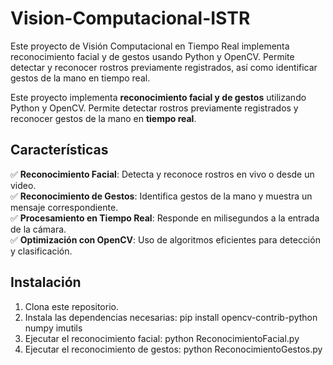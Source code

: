 # Vision-Computacional-ISTR
Este proyecto de Visión Computacional en Tiempo Real implementa reconocimiento facial y de gestos usando Python y OpenCV. Permite detectar y reconocer rostros previamente registrados, así como identificar gestos de la mano en tiempo real.

Este proyecto implementa **reconocimiento facial y de gestos** utilizando Python y OpenCV. Permite detectar rostros previamente registrados y reconocer gestos de la mano en **tiempo real**.  

## Características  
✅ **Reconocimiento Facial**: Detecta y reconoce rostros en vivo o desde un video.  
✅ **Reconocimiento de Gestos**: Identifica gestos de la mano y muestra un mensaje correspondiente.  
✅ **Procesamiento en Tiempo Real**: Responde en milisegundos a la entrada de la cámara.  
✅ **Optimización con OpenCV**: Uso de algoritmos eficientes para detección y clasificación.  

## Instalación  
1. Clona este repositorio.  
2. Instala las dependencias necesarias:
  pip install opencv-contrib-python numpy imutils
3.  Ejecutar el reconocimiento facial:
   python ReconocimientoFacial.py
4. Ejecutar el reconocimiento de gestos:
   python ReconocimientoGestos.py

